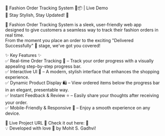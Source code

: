 🚀 Fashion Order Tracking System 👗📦 | Live Demo  
🌟 Stay Stylish, Stay Updated! 🌟

🔹 Fashion Order Tracking System is a sleek, user-friendly web app designed to give customers a seamless way to track their fashion orders in real time.   
From the moment you place an order to the exciting "Delivered Successfully" 🎉 stage, we've got you covered!


✨ Key Features ✨  
✅ Real-time Order Tracking 📍 – Track your order progress with a visually appealing step-by-step progress bar.  
✅ Interactive UI 🎨 – A modern, stylish interface that enhances the shopping experience.  
✅ Dynamic Product Display 🛍️ – View ordered items below the progress bar in an elegant, presentable way.  
✅ Instant Feedback & Review ⭐ – Easily share your thoughts after receiving your order.  
✅ Mobile-Friendly & Responsive 📱 – Enjoy a smooth experience on any device.  


🔗 Live Project URL
📌 Check it out here: 🔗  
💡 Developed with love 💖 by Mohit S. Gadhvi!
